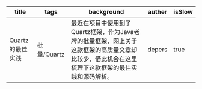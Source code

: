 | title            | tags        | background                                                   | auther | isSlow |
| ---------------- | ----------- | ------------------------------------------------------------ | ------ | ------ |
| Quartz的最佳实践 | 批量/Quartz | 最近在项目中使用到了Quartz框架，作为Java老牌的批量框架，网上关于这款框架的高质量文章却比较少，借此机会在这里梳理下这款框架的最佳实践和源码解析。 | depers | true   |